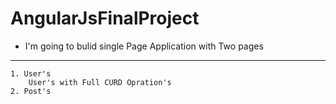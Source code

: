 # AngularJsFinalProject
* I'm going to bulid single Page Application with Two pages
---
	1. User's
		User's with Full CURD Opration's
	2. Post's
  	
